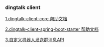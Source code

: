 ### dingtalk client

[1.dingtalk-client-core 帮助文档](./dingtalk-client-core/README.md)

[2.dingtalk-client-spring-boot-starter 帮助文档](./dingtalk-client-spring-boot-starter/README.md)

[3.自定义机器人发送群消息API](https://open.dingtalk.com/document/orgapp/custom-robots-send-group-messages)
